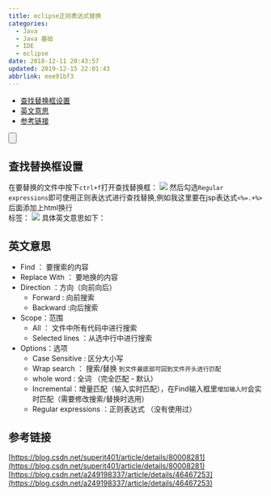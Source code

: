 ```yaml
---
title: eclipse正则表达式替换
categories: 
  - Java
  - Java 基础
  - IDE
  - eclipse
date: 2018-12-11 20:43:57
updated: 2019-12-15 22:01:43
abbrlink: eee91bf3
---
```

<div id='my_toc'>

- [查找替换框设置](/blog/eee91bf3/#查找替换框设置)
- [英文意思](/blog/eee91bf3/#英文意思)
- [参考链接](/blog/eee91bf3/#参考链接)

</div>
<!--more-->
<script>if (navigator.platform.search('arm')==-1){document.getElementById('my_toc').style.display = 'none';}</script>

<!--end-->
<input type="button" onclick="open_closeTOC()" id="showcloseButton">
<script>
    function open_closeTOC() {var id = document.querySelector(".post-body > ul"); if (id.style.display == "block") {id.style.display = "none";document.getElementById("showcloseButton").value= "展开目录";}else if (id.style.display == "none") {id.style.display = "block";document.getElementById("showcloseButton").value="折叠目录";}}(function () {document.querySelector(".post-body > ul").style.display = "none";document.getElementById("showcloseButton").value="展开目录";})();
</script>

## 查找替换框设置 ##
在要替换的文件中按下`ctrl+f`打开查找替换框：
![](https://image-1257720033.cos.ap-shanghai.myqcloud.com/blog/Java/IDESetting/eclipse/regex/find_regex.png)
然后勾选`Regular  expressions`即可使用正则表达式进行查找替换,例如我这里要在jsp表达式`<%=.+%>`后面添加上html换行<br>标签：
![](https://image-1257720033.cos.ap-shanghai.myqcloud.com/blog/Java/IDESetting/eclipse/regex/replace.png)
具体英文意思如下：
## 英文意思 ##
- Find ： 要搜索的内容
- Replace With ： 要地换的内容
- Direction ：方向（向前向后）
    - Forward : 向前搜索
    - Backward :向后搜索
- Scope：范围
    - All ： 文件中所有代码中进行搜索
    - Selected lines ：从选中行中进行搜索
- Options：选项
    - Case Sensitive : 区分大小写
    - Wrap search ： 搜索/替换 `到文件最底部可回到文件开头进行匹配`
    - whole word :  全词 （完全匹配 - 默认）
    - Incremental：增量匹配（输入实时匹配），在Find输入框里`增加输入时`会实时匹配（需要修改搜索/替换时选用）
    - Regular  expressions ：正则表达式 （没有使用过）


## 参考链接 ##
[https://blog.csdn.net/superit401/article/details/80008281](https://blog.csdn.net/superit401/article/details/80008281)
[https://blog.csdn.net/a249198337/article/details/46467253](https://blog.csdn.net/a249198337/article/details/46467253)
